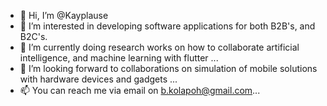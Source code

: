 - 👋 Hi, I’m @Kayplause
- 👀 I’m interested in developing software applications for both B2B's, and B2C's.
- 🌱 I’m currently doing research works on how to collaborate artificial intelligence, and machine learning with flutter ...
- 💞️ I’m looking forward to collaborations on simulation of mobile solutions with hardware devices and gadgets  ...
- 📫 You can reach me via email on b.kolapoh@gmail.com...

<!---
Kayplause/Kayplause is a ✨ special ✨ repository because its `README.md` (this file) appears on your GitHub profile.
You can click the Preview link to take a look at your changes.
--->
